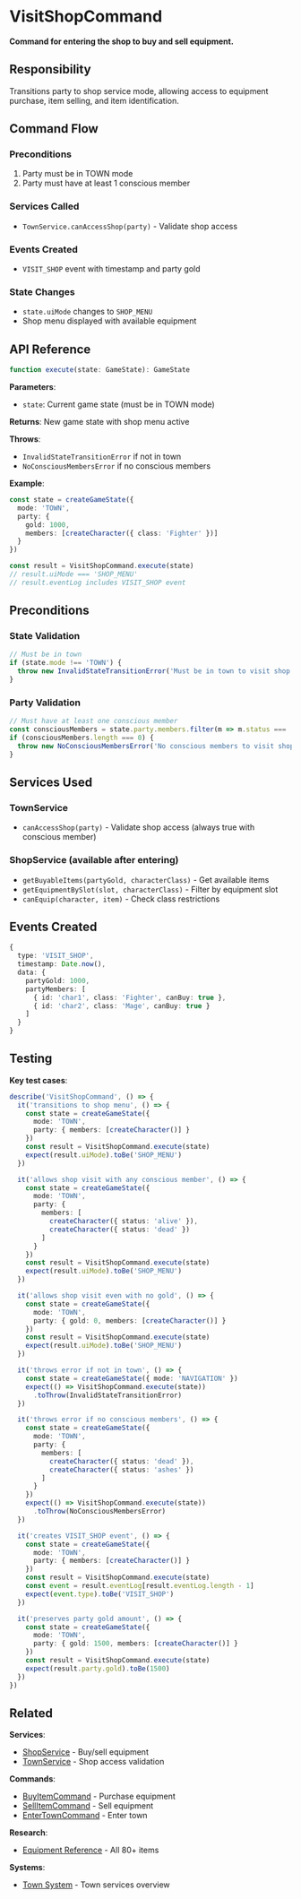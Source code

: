 # VisitShopCommand

**Command for entering the shop to buy and sell equipment.**

## Responsibility

Transitions party to shop service mode, allowing access to equipment purchase, item selling, and item identification.

## Command Flow

### Preconditions
1. Party must be in TOWN mode
2. Party must have at least 1 conscious member

### Services Called
- `TownService.canAccessShop(party)` - Validate shop access

### Events Created
- `VISIT_SHOP` event with timestamp and party gold

### State Changes
- `state.uiMode` changes to `SHOP_MENU`
- Shop menu displayed with available equipment

## API Reference

```typescript
function execute(state: GameState): GameState
```

**Parameters**:
- `state`: Current game state (must be in TOWN mode)

**Returns**: New game state with shop menu active

**Throws**:
- `InvalidStateTransitionError` if not in town
- `NoConsciousMembersError` if no conscious members

**Example**:
```typescript
const state = createGameState({
  mode: 'TOWN',
  party: {
    gold: 1000,
    members: [createCharacter({ class: 'Fighter' })]
  }
})

const result = VisitShopCommand.execute(state)
// result.uiMode === 'SHOP_MENU'
// result.eventLog includes VISIT_SHOP event
```

## Preconditions

### State Validation
```typescript
// Must be in town
if (state.mode !== 'TOWN') {
  throw new InvalidStateTransitionError('Must be in town to visit shop')
}
```

### Party Validation
```typescript
// Must have at least one conscious member
const consciousMembers = state.party.members.filter(m => m.status === 'alive')
if (consciousMembers.length === 0) {
  throw new NoConsciousMembersError('No conscious members to visit shop')
}
```

## Services Used

### TownService
- `canAccessShop(party)` - Validate shop access (always true with conscious member)

### ShopService (available after entering)
- `getBuyableItems(partyGold, characterClass)` - Get available items
- `getEquipmentBySlot(slot, characterClass)` - Filter by equipment slot
- `canEquip(character, item)` - Check class restrictions

## Events Created

```typescript
{
  type: 'VISIT_SHOP',
  timestamp: Date.now(),
  data: {
    partyGold: 1000,
    partyMembers: [
      { id: 'char1', class: 'Fighter', canBuy: true },
      { id: 'char2', class: 'Mage', canBuy: true }
    ]
  }
}
```

## Testing

**Key test cases**:
```typescript
describe('VisitShopCommand', () => {
  it('transitions to shop menu', () => {
    const state = createGameState({
      mode: 'TOWN',
      party: { members: [createCharacter()] }
    })
    const result = VisitShopCommand.execute(state)
    expect(result.uiMode).toBe('SHOP_MENU')
  })

  it('allows shop visit with any conscious member', () => {
    const state = createGameState({
      mode: 'TOWN',
      party: {
        members: [
          createCharacter({ status: 'alive' }),
          createCharacter({ status: 'dead' })
        ]
      }
    })
    const result = VisitShopCommand.execute(state)
    expect(result.uiMode).toBe('SHOP_MENU')
  })

  it('allows shop visit even with no gold', () => {
    const state = createGameState({
      mode: 'TOWN',
      party: { gold: 0, members: [createCharacter()] }
    })
    const result = VisitShopCommand.execute(state)
    expect(result.uiMode).toBe('SHOP_MENU')
  })

  it('throws error if not in town', () => {
    const state = createGameState({ mode: 'NAVIGATION' })
    expect(() => VisitShopCommand.execute(state))
      .toThrow(InvalidStateTransitionError)
  })

  it('throws error if no conscious members', () => {
    const state = createGameState({
      mode: 'TOWN',
      party: {
        members: [
          createCharacter({ status: 'dead' }),
          createCharacter({ status: 'ashes' })
        ]
      }
    })
    expect(() => VisitShopCommand.execute(state))
      .toThrow(NoConsciousMembersError)
  })

  it('creates VISIT_SHOP event', () => {
    const state = createGameState({
      mode: 'TOWN',
      party: { members: [createCharacter()] }
    })
    const result = VisitShopCommand.execute(state)
    const event = result.eventLog[result.eventLog.length - 1]
    expect(event.type).toBe('VISIT_SHOP')
  })

  it('preserves party gold amount', () => {
    const state = createGameState({
      mode: 'TOWN',
      party: { gold: 1500, members: [createCharacter()] }
    })
    const result = VisitShopCommand.execute(state)
    expect(result.party.gold).toBe(1500)
  })
})
```

## Related

**Services**:
- [ShopService](../services/ShopService.md) - Buy/sell equipment
- [TownService](../services/TownService.md) - Shop access validation

**Commands**:
- [BuyItemCommand](./BuyItemCommand.md) - Purchase equipment
- [SellItemCommand](./SellItemCommand.md) - Sell equipment
- [EnterTownCommand](./EnterTownCommand.md) - Enter town

**Research**:
- [Equipment Reference](../research/equipment-reference.md) - All 80+ items

**Systems**:
- [Town System](../systems/town-system.md) - Town services overview
